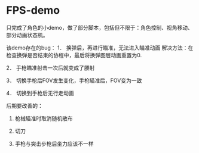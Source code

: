 # FPS-demo
只完成了角色的小demo，做了部分脚本，包括但不限于：角色控制、视角移动、部分动画状态机。

 该demo存在的bug：
 1．	换弹后，再进行瞄准，无法进入瞄准动画
解决方法：在检查换弹是否结束的协程中，最后将换弹图层动画重置为0.

2．	手枪瞄准射击一次后就变成了腰射

3．	切换手枪后FOV发生变化，手枪瞄准后，FOV变为一致

4．	切换到手枪后无行走动画

后期要改善的：
1.	枪械瞄准时取消随机散布

2.	切刀

3.	手枪与突击步枪后坐力应该不一样


